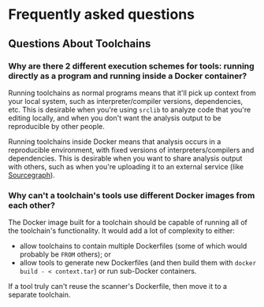 # Frequently asked questions
## Questions About Toolchains
### Why are there 2 different execution schemes for tools: running directly as a program and running inside a Docker container?

Running toolchains as normal programs means that it'll pick up context from your
local system, such as interpreter/compiler versions, dependencies, etc. This is
desirable when you're using `srclib` to analyze code that you're editing locally,
and when you don't want the analysis output to be reproducible by other people.

Running toolchains inside Docker means that analysis occurs in a reproducible
environment, with fixed versions of interpreters/compilers and dependencies.
This is desirable when you want to share analysis output with others, such as
when you're uploading it to an external service (like
[Sourcegraph](https://sourcegraph.com)).

### Why can't a toolchain's tools use different Docker images from each other?

The Docker image built for a toolchain should be capable of running all of the
toolchain's functionality. It would add a lot of complexity to either:

* allow toolchains to contain multiple Dockerfiles (some of which would probably
  be `FROM` others); or
* allow tools to generate new Dockerfiles (and then build them with `docker
  build - < context.tar`) or run sub-Docker containers.

If a tool truly can't reuse the scanner's Dockerfile, then move it to a separate
toolchain.
